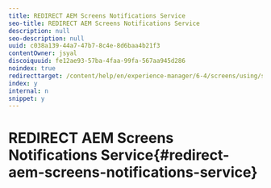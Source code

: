 ```yaml
---
title: REDIRECT AEM Screens Notifications Service
seo-title: REDIRECT AEM Screens Notifications Service
description: null
seo-description: null
uuid: c038a139-44a7-47b7-8c4e-8d6baa4b21f3
contentOwner: jsyal
discoiquuid: fe12ae93-57ba-4faa-99fa-567aa945d286
noindex: true
redirecttarget: /content/help/en/experience-manager/6-4/screens/using/screens-notifications-service
index: y
internal: n
snippet: y
---
```


# REDIRECT AEM Screens Notifications Service{#redirect-aem-screens-notifications-service}

